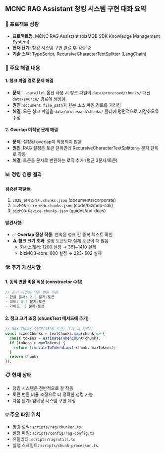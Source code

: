 ## MCNC RAG Assistant 청킹 시스템 구현 대화 요약

### 🎯 프로젝트 상황
- **프로젝트명**: MCNC RAG Assistant (bizMOB SDK Knowledge Management System)
- **현재 단계**: 청킹 시스템 구현 완료 후 검증 중
- **기술 스택**: TypeScript, RecursiveCharacterTextSplitter (LangChain)

### 🔧 주요 해결 내용

#### 1. **청크 파일 경로 문제 해결**
- **문제**: `--parallel` 옵션 사용 시 청크 파일이 `data/processed/chunks/` 대신 `data/source/` 경로에 생성됨
- **원인**: `document.file_path`가 원본 소스 파일 경로를 가리킴
- **해결**: 모든 청크 파일을 `data/processed/chunks/` 폴더에 평면적으로 저장하도록 수정

#### 2. **Overlap 미적용 문제 해결**
- **문제**: 설정된 overlap이 적용되지 않음
- **원인**: RAG 설정은 토큰 단위인데 RecursiveCharacterTextSplitter는 문자 단위로 작동
- **해결**: 토큰을 문자로 변환하는 로직 추가 (평균 3문자/토큰)

### 📊 청킹 검증 결과

#### 검증된 파일들:
1. `2025_회사소개서.chunks.json` (documents/corporate)
2. `bizMOB-core-web.chunks.json` (code/bizmob-sdk)
3. `bizMOB-Device.chunks.json` (guides/api-docs)

#### 발견사항:
- ✅ **Overlap 정상 작동**: 연속된 청크 간 중복 텍스트 확인
- ⚠️ **청크 크기 초과**: 설정 토큰보다 실제 토큰이 더 많음
  - 회사소개서: 1200 설정 → 381~1410 실제
  - bizMOB-core: 600 설정 → 223~502 실제

### 🛠️ 추가 개선사항

#### 1. **동적 변환 비율 적용** (constructor 수정)
```typescript
// 문서 타입별 다른 변환 비율
- 한글 문서: 2.5 문자/토큰
- 코드: 3.5 문자/토큰
- 가이드: 3 문자/토큰
```

#### 2. **청크 크기 조정** (chunkText 메서드에 추가)
```typescript
// MAX_CHUNK_SIZE(1500 토큰) 초과 시 자르기
const sizedChunks = textChunks.map(chunk => {
  const tokens = estimateTokenCount(chunk);
  if (tokens > maxTokens) {
    return truncateToTokenLimit(chunk, maxTokens);
  }
  return chunk;
});
```

### 📋 현재 상태
- 청킹 시스템은 전반적으로 잘 작동
- 토큰 변환 비율 조정으로 더 정확한 청킹 가능
- 다음 단계: 임베딩 시스템 구현 예정

### 💡 주요 파일 위치
- 청킹 로직: `scripts/rag/chunker.ts`
- 설정 파일: `scripts/config/rag-config.ts`
- 유틸리티: `scripts/rag/utils.ts`
- 실행 스크립트: `scripts/chunk-processor.ts`